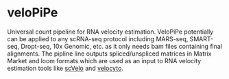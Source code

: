 # veloPiPe
Universal count pipeline for RNA velocity estimation. VeloPiPe potentially can be applied to any scRNA-seq protocol including MARS-seq, SMART-seq, Dropt-seq, 10x Genomic, etc. as it only needs bam files containing final alignments. The pipline line outputs spliced/unspliced matrices in Matrix Market and loom formats which are used as an input to RNA velocity estimation tools like [scVelo](https://scvelo.readthedocs.io/) and [velocyto](https://velocyto.org/).
